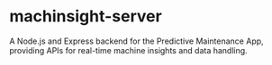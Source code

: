 # machinsight-server
A Node.js and Express backend for the Predictive Maintenance App, providing APIs for real-time machine insights and data handling.
